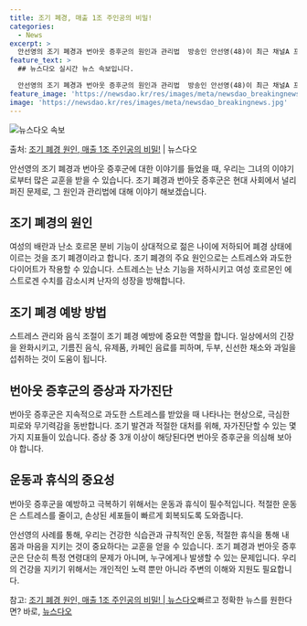 ```yaml
---
title: 조기 폐경, 매출 1조 주인공의 비밀!
categories:
  - News
excerpt: >
  안선영의 조기 폐경과 번아웃 증후군의 원인과 관리법  방송인 안선영(48)이 최근 채널A 프로그램 '절친 토…
feature_text: >
  ## 뉴스다오 실시간 뉴스 속보입니다.

  안선영의 조기 폐경과 번아웃 증후군의 원인과 관리법  방송인 안선영(48)이 최근 채널A 프로그램 '절친 토…
feature_image: 'https://newsdao.kr/res/images/meta/newsdao_breakingnews.jpg'
image: 'https://newsdao.kr/res/images/meta/newsdao_breakingnews.jpg'
---
```


![뉴스다오 속보](https://newsdao.kr/res/images/meta/newsdao_breakingnews.jpg)

<p>출처: <a href="https://newsdao.kr/4079" rel="dofollow">조기 폐경 원인, 매출 1조 주인공의 비밀!</a> | 뉴스다오</p>

안선영의 조기 폐경과 번아웃 증후군에 대한 이야기를 들었을 때, 우리는 그녀의 이야기로부터 많은 교훈을 받을 수 있습니다. 조기 폐경과 번아웃 증후군은 현대 사회에서 널리 퍼진 문제로, 그 원인과 관리법에 대해 이야기 해보겠습니다.

## 조기 폐경의 원인
여성의 배란과 난소 호르몬 분비 기능이 상대적으로 젊은 나이에 저하되어 폐경 상태에 이르는 것을 조기 폐경이라고 합니다. 조기 폐경의 주요 원인으로는 스트레스와 과도한 다이어트가 작용할 수 있습니다. 스트레스는 난소 기능을 저하시키고 여성 호르몬인 에스트로겐 수치를 감소시켜 난자의 성장을 방해합니다.

## 조기 폐경 예방 방법
스트레스 관리와 음식 조절이 조기 폐경 예방에 중요한 역할을 합니다. 일상에서의 긴장을 완화시키고, 기름진 음식, 유제품, 카페인 음료를 피하며, 두부, 신선한 채소와 과일을 섭취하는 것이 도움이 됩니다.

## 번아웃 증후군의 증상과 자가진단
번아웃 증후군은 지속적으로 과도한 스트레스를 받았을 때 나타나는 현상으로, 극심한 피로와 무기력감을 동반합니다. 조기 발견과 적절한 대처를 위해, 자가진단할 수 있는 몇 가지 지표들이 있습니다. 증상 중 3개 이상이 해당된다면 번아웃 증후군을 의심해 보아야 합니다.

## 운동과 휴식의 중요성
번아웃 증후군을 예방하고 극복하기 위해서는 운동과 휴식이 필수적입니다. 적절한 운동은 스트레스를 줄이고, 손상된 세포들이 빠르게 회복되도록 도와줍니다.

안선영의 사례를 통해, 우리는 건강한 식습관과 규칙적인 운동, 적절한 휴식을 통해 내 몸과 마음을 지키는 것이 중요하다는 교훈을 얻을 수 있습니다. 조기 폐경과 번아웃 증후군은 단순히 특정 연령대의 문제가 아니며, 누구에게나 발생할 수 있는 문제입니다. 우리의 건강을 지키기 위해서는 개인적인 노력 뿐만 아니라 주변의 이해와 지원도 필요합니다.

참고: [조기 폐경 원인, 매출 1조 주인공의 비밀! | 뉴스다오](https://newsdao.kr/4079)빠르고 정확한 뉴스를 원한다면? 바로, <a href="https://newsdao.kr" rel="dofollow">뉴스다오</a>


